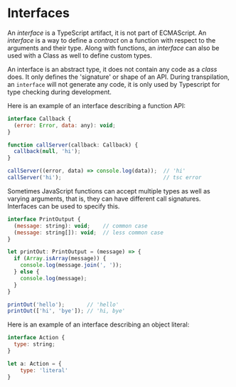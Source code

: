 # Interfaces

An _interface_ is a TypeScript artifact, it is not part of ECMAScript. An _interface_ is a way to define a _contract_ on a function with respect to the arguments and their type. Along with functions, an _interface_ can also be used with a Class as well to define custom types.

An interface is an abstract type, it does not contain any code as a _class_ does. It only defines the 'signature' or shape of an API. During transpilation, an `interface` will not generate any code, it is only used by Typescript for type checking during development.

Here is an example of an interface describing a function API:

```javascript
interface Callback {
  (error: Error, data: any): void;
}

function callServer(callback: Callback) {
  callback(null, 'hi');
}

callServer((error, data) => console.log(data));  // 'hi'
callServer('hi');                                // tsc error
```

Sometimes JavaScript functions can accept multiple types as well as varying arguments, that is, they can have different call signatures. Interfaces can be used to specify this.

```javascript
interface PrintOutput {
  (message: string): void;    // common case
  (message: string[]): void;  // less common case
}

let printOut: PrintOutput = (message) => {
  if (Array.isArray(message)) {
    console.log(message.join(', '));
  } else {
    console.log(message);
  }
}

printOut('hello');       // 'hello'
printOut(['hi', 'bye']); // 'hi, bye'
```

Here is an example of an interface describing an object literal:

```javascript
interface Action {
  type: string;
}

let a: Action = {
    type: 'literal'
}
```

